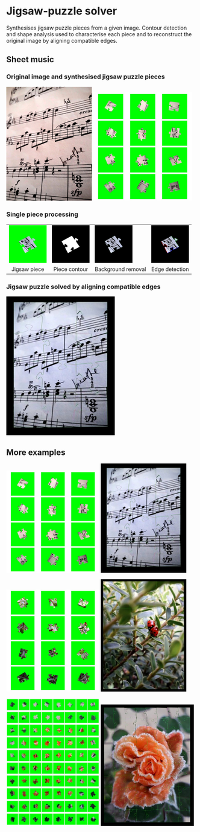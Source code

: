 # Jigsaw-puzzle solver
Synthesises jigsaw puzzle pieces from a given image. Contour detection and shape analysis used to characterise each piece and to reconstruct the original image by aligning compatible edges.

## Sheet music

### Original image and synthesised jigsaw puzzle pieces
<p>
  <img src="sheet_music.jpg" alt="Sheet music original" width="45%"/>
  <img src="present/sheet_music_all_pieces_green.jpg" alt="Sheet music — all pieces (green)" width="52%"/>

</p>


### Single piece processing
<table>
    <tr>
        <td><img src="present/p05.jpg" width="100"/></td>
        <td><img src="present/contour.jpg" width="100"/></td>
        <td><img src="present/green_removed.jpg" width="100"/></td>
        <td><img src="present/coloured_edges.jpg" width="100"/></td>
    </tr>
    <tr>
        <td align="center">Jigsaw piece</td>
        <td align="center">Piece contour</td>
        <td align="center">Background removal</td>
        <td align="center">Edge detection</td>
    </tr>
</table>



### Jigsaw puzzle solved by aligning compatible edges
![Sheet music solved](present/sheet_music_solved.jpg)

## More examples

<p>
  <img src="present/sheet_music_all_pieces_green.jpg" alt="Sheet music — Generated jigsaw puzzle pieces" width="49%"/>
  <img src="present/sheet_music_solved.jpg" alt="Sheet music Solved" width="45%"/>
</p>
<p>
  <img src="present/ladybirds_all_pieces_green.jpg" alt="Ladybirds — Generated jigsaw puzzle pieces" width="49%"/>
  <img src="present/ladybirds_solved.jpg" alt="Ladybirds Solved" width="45%"/>
</p>
<p>
  <img src="present/rose_all_pieces_green.jpg" alt="Rose — Generated jigsaw puzzle pieces" width="49%"/>
  <img src="present/rose_solved.jpg" alt="Rose Solved" width="49%"/>
</p>
